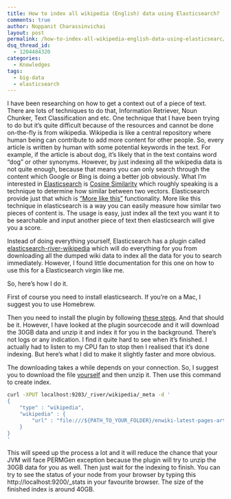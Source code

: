 ```yaml
---
title: How to index all wikipedia (English) data using Elasticsearch?
comments: true
author: Noppanit Charassinvichai
layout: post
permalink: /how-to-index-all-wikipedia-english-data-using-elasticsearc/
dsq_thread_id:
  - 1204484320
categories:
  - Knowledges
tags:
  - big-data
  - elasticsearch
---
```

I have been researching on how to get a context out of a piece of text. There are lots of techniques to do that, Information Retriever, Noun Chunker, Text Classification and etc. One technique that I have been trying to do but it&#8217;s quite difficult because of the resources and cannot be done on-the-fly is from wikipedia. Wikipedia is like a central repository where human being can contribute to add more content for other people. So, every article is written by human with some potential keywords in the text. For example, if the article is about dog, it&#8217;s likely that in the text contains word &#8220;dog&#8221; or other synonyms. However, by just indexing all the wikipedia data is not quite enough, because that means you can only search through the content which Google or Bing is doing a better job obviously. What I&#8217;m interested in [Elasticsearch][1] is [Cosine Similarity][2] which roughly speaking is a technique to determine how similar between two vectors. Elasticsearch provide just that which is [&#8220;More like this&#8221;][3] functionality. More like this technique in elasticsearch is a way you can easily measure how similar two pieces of content is. The usage is easy, just index all the text you want it to be searchable and input another piece of text then elasticsearch will give you a score.

Instead of doing everything yourself, Elasticsearch has a plugin called [elasticsearch-river-wikipedia][4] which will do everything for you from downloading all the dumped wiki data to index all the data for you to search immediately. However, I found little documentation for this one on how to use this for a Elasticsearch virgin like me. 

So, here&#8217;s how I do it. 

First of course you need to install elasticsearch. If you&#8217;re on a Mac, I suggest you to use Homebrew. 

Then you need to install the plugin by following [these steps][5]. And that should be it. However, I have looked at the plugin sourcecode and it will download the 30GB data and unzip it and index it for you in the background. There&#8217;s not logs or any indication. I find it quite hard to see when it&#8217;s finished. I actually had to listen to my CPU fan to stop then I realised that it&#8217;s done indexing. But here&#8217;s what I did to make it slightly faster and more obvious. 

The downloading takes a while depends on your connection. So, I suggest you to download the file [yourself][6] and then unzip it. Then use this command to create index.

``` bash
curl -XPUT localhost:9203/_river/wikipedia/_meta -d '
{
    "type" : "wikipedia",
    "wikipedia" : {
        "url" : "file:///${PATH_TO_YOUR_FOLDER}/enwiki-latest-pages-articles.xml"
    }
}
'
```

This will speed up the process a lot and it will reduce the chance that your JVM will face PERMGen exception because the plugin will try to unzip the 30GB data for you as well. Then just wait for the indexing to finish. You can try to see the status of your node from your browser by typing this http://localhost:9200/_stats in your favourite browser. The size of the finished index is around 40GB.

 [1]: http://www.elasticsearch.org/ "elasticsearch"
 [2]: http://en.wikipedia.org/wiki/Cosine_similarity "cosine similarity"
 [3]: http://www.elasticsearch.org/guide/reference/api/more-like-this/
 [4]: https://github.com/elasticsearch/elasticsearch-river-wikipedia "elasticsearch wikipedia"
 [5]: https://github.com/elasticsearch/elasticsearch-river-wikipedia
 [6]: http://download.wikimedia.org/enwiki/latest/enwiki-latest-pages-articles.xml.bz2 "Wiki dump"
